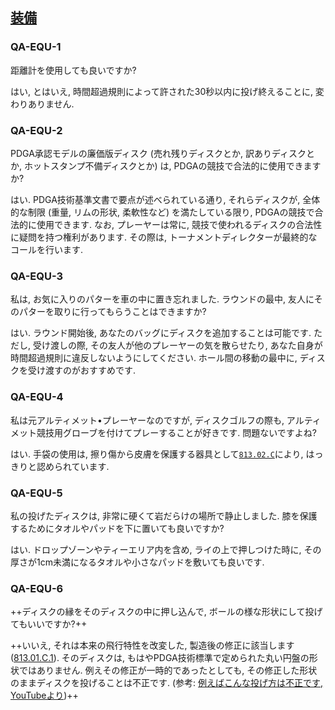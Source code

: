## [装備](813)

### QA-EQU-1
距離計を使用しても良いですか?

はい,
とはいえ,
時間超過規則によって許された30秒以内に投げ終えることに,
変わりありません.

### QA-EQU-2
PDGA承認モデルの廉価版ディスク
(売れ残りディスクとか,
訳ありディスクとか,
ホットスタンプ不備ディスクとか)
は,
PDGAの競技で合法的に使用できますか?

はい.
PDGA技術基準文書で要点が述べられている通り,
それらディスクが,
全体的な制限
(重量,
リムの形状,
柔軟性など)
を満たしている限り,
PDGAの競技で合法的に使用できます.
なお,
プレーヤーは常に,
競技で使われるディスクの合法性に疑問を持つ権利があります.
その際は,
トーナメントディレクターが最終的なコールを行います.

### QA-EQU-3
私は,
お気に入りのパターを車の中に置き忘れました.
ラウンドの最中,
友人にそのパターを取りに行ってもらうことはできますか?

はい.
ラウンド開始後,
あなたのバッグにディスクを追加することは可能です.
ただし,
受け渡しの際,
その友人が他のプレーヤーの気を散らせたり,
あなた自身が時間超過規則に違反しないようにしてください.
ホール間の移動の最中に,
ディスクを受け渡すのがおすすめです.

### QA-EQU-4
私は元アルティメット•プレーヤーなのですが,
ディスクゴルフの際も,
アルティメット競技用グローブを付けてプレーすることが好きです.
問題ないですよね?

はい.
手袋の使用は,
擦り傷から皮膚を保護する器具として[`813.02.C`](81302)により,
はっきりと認められています.

### QA-EQU-5
私の投げたディスクは,
非常に硬くて岩だらけの場所で静止しました.
膝を保護するためにタオルやパッドを下に置いても良いですか?

はい.
ドロップゾーンやティーエリア内を含め,
ライの上で押しつけた時に,
その厚さが1cm未満になるタオルや小さなパッドを敷いても良いです.

### QA-EQU-6
++ディスクの縁をそのディスクの中に押し込んで,
ボールの様な形状にして投げてもいいですか?++

++いいえ,
それは本来の飛行特性を改変した,
製造後の修正に該当します([813.01.C.1](81301)).
そのディスクは,
もはやPDGA技術標準で定められた丸い円盤の形状ではありません.
例えその修正が一時的であったとしても,
その修正した形状のままディスクを投げることは不正です.
(参考: [例えばこんな投げ方は不正です, YouTubeより](https://youtu.be/dJJMnb-E7P0))++
